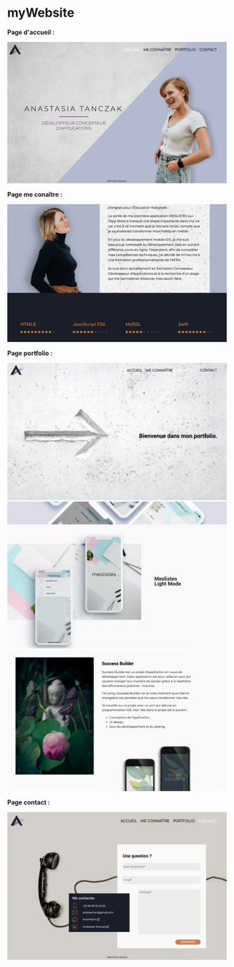 # myWebsite

**Page d'accueil :**

![Screenshot: home](home.png)

**Page me conaître :**

![Screenshot: about me](about.png)

**Page portfolio :**

![Screenshot: portfolio](portfolio1.png)
![Screenshot: portfolio](portfolio2.png)
![Screenshot: portfolio](portfolio3.png)

**Page contact :**

![Screenshot: contact](contact.png)
